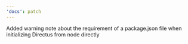 ```yaml
---
'docs': patch
---
```


Added warning note about the requirement of a package.json file when initializing Directus from node directly
